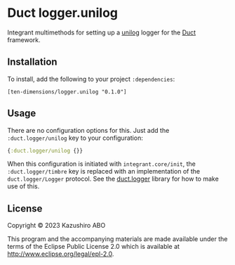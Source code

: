 # Duct logger.unilog

Integrant multimethods for setting up a [unilog][] logger for
the [Duct][] framework.

[unilog]: https://github.com/pyr/unilog
[duct]: https://github.com/duct-framework/duct

## Installation

To install, add the following to your project `:dependencies`:

    [ten-dimensions/logger.unilog "0.1.0"]

## Usage

There are no configuration options for this. Just add the
`:duct.logger/unilog` key to your configuration:

```clojure
{:duct.logger/unilog {}}
```

When this configuration is initiated with `integrant.core/init`, the
`:duct.logger/timbre` key is replaced with an implementation of the
`duct.logger/Logger` protocol. See the [duct.logger][] library for how
to make use of this.

[duct.logger]: https://github.com/duct-framework/logger

## License

Copyright © 2023 Kazushiro ABO

This program and the accompanying materials are made available under the
terms of the Eclipse Public License 2.0 which is available at
http://www.eclipse.org/legal/epl-2.0.
